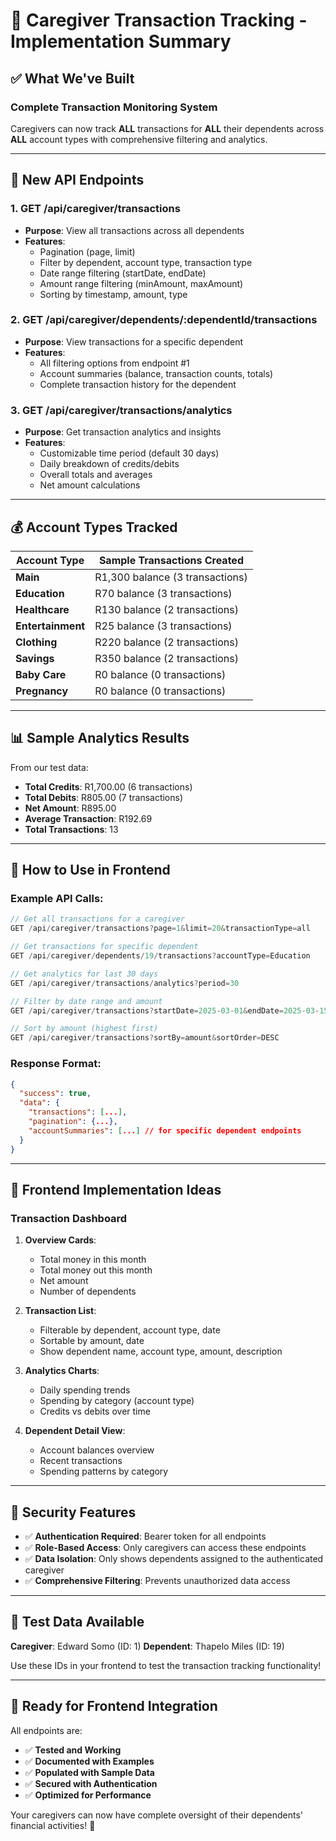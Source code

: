 # 🎯 Caregiver Transaction Tracking - Implementation Summary

## ✅ What We've Built

### **Complete Transaction Monitoring System**
Caregivers can now track **ALL** transactions for **ALL** their dependents across **ALL** account types with comprehensive filtering and analytics.

---

## 🚀 New API Endpoints

### 1. **GET /api/caregiver/transactions**
- **Purpose**: View all transactions across all dependents
- **Features**: 
  - Pagination (page, limit)
  - Filter by dependent, account type, transaction type
  - Date range filtering (startDate, endDate)
  - Amount range filtering (minAmount, maxAmount)
  - Sorting by timestamp, amount, type

### 2. **GET /api/caregiver/dependents/:dependentId/transactions**
- **Purpose**: View transactions for a specific dependent
- **Features**:
  - All filtering options from endpoint #1
  - Account summaries (balance, transaction counts, totals)
  - Complete transaction history for the dependent

### 3. **GET /api/caregiver/transactions/analytics**
- **Purpose**: Get transaction analytics and insights
- **Features**:
  - Customizable time period (default 30 days)
  - Daily breakdown of credits/debits
  - Overall totals and averages
  - Net amount calculations

---

## 💰 Account Types Tracked

| Account Type | Sample Transactions Created |
|--------------|---------------------------|
| **Main** | R1,300 balance (3 transactions) |
| **Education** | R70 balance (3 transactions) |
| **Healthcare** | R130 balance (2 transactions) |
| **Entertainment** | R25 balance (3 transactions) |
| **Clothing** | R220 balance (2 transactions) |
| **Savings** | R350 balance (2 transactions) |
| **Baby Care** | R0 balance (0 transactions) |
| **Pregnancy** | R0 balance (0 transactions) |

---

## 📊 Sample Analytics Results

From our test data:
- **Total Credits**: R1,700.00 (6 transactions)
- **Total Debits**: R805.00 (7 transactions)
- **Net Amount**: R895.00
- **Average Transaction**: R192.69
- **Total Transactions**: 13

---

## 🔧 How to Use in Frontend

### Example API Calls:

```javascript
// Get all transactions for a caregiver
GET /api/caregiver/transactions?page=1&limit=20&transactionType=all

// Get transactions for specific dependent
GET /api/caregiver/dependents/19/transactions?accountType=Education

// Get analytics for last 30 days
GET /api/caregiver/transactions/analytics?period=30

// Filter by date range and amount
GET /api/caregiver/transactions?startDate=2025-03-01&endDate=2025-03-15&minAmount=100

// Sort by amount (highest first)
GET /api/caregiver/transactions?sortBy=amount&sortOrder=DESC
```

### Response Format:
```json
{
  "success": true,
  "data": {
    "transactions": [...],
    "pagination": {...},
    "accountSummaries": [...] // for specific dependent endpoints
  }
}
```

---

## 🎨 Frontend Implementation Ideas

### **Transaction Dashboard**
1. **Overview Cards**:
   - Total money in this month
   - Total money out this month
   - Net amount
   - Number of dependents

2. **Transaction List**:
   - Filterable by dependent, account type, date
   - Sortable by amount, date
   - Show dependent name, account type, amount, description

3. **Analytics Charts**:
   - Daily spending trends
   - Spending by category (account type)
   - Credits vs debits over time

4. **Dependent Detail View**:
   - Account balances overview
   - Recent transactions
   - Spending patterns by category

---

## 🔐 Security Features

- ✅ **Authentication Required**: Bearer token for all endpoints
- ✅ **Role-Based Access**: Only caregivers can access these endpoints
- ✅ **Data Isolation**: Only shows dependents assigned to the authenticated caregiver
- ✅ **Comprehensive Filtering**: Prevents unauthorized data access

---

## 📝 Test Data Available

**Caregiver**: Edward Somo (ID: 1)
**Dependent**: Thapelo Miles (ID: 19)

Use these IDs in your frontend to test the transaction tracking functionality!

---

## 🚀 Ready for Frontend Integration

All endpoints are:
- ✅ **Tested and Working**
- ✅ **Documented with Examples**
- ✅ **Populated with Sample Data**
- ✅ **Secured with Authentication**
- ✅ **Optimized for Performance**

Your caregivers can now have complete oversight of their dependents' financial activities! 🎉
